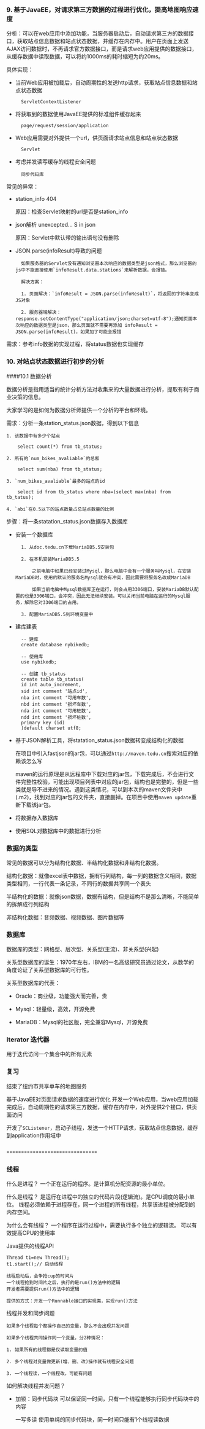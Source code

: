 ### 9. 基于JavaEE，对请求第三方数据的过程进行优化，提高地图响应速度

分析：可以在web应用中添加功能，当服务器启动后，自动请求第三方的数据接口，获取站点信息数据和站点状态数据，并缓存在内存中。用户在页面上发送AJAX访问数据时，不再请求官方数据接口，而是请求web应用提供的数据接口，从缓存数据中读取数据，可以将约1000ms的耗时缩短为约20ms。

具体实现：

- 当前Web应用被加载后，自动周期性的发送http请求，获取站点信息数据和站点状态数据

		ServletContextListener

- 将获取到的数据使用JavaEE提供的标准组件缓存起来

		page/request/session/application

- Web应用需要对外提供一个url，供页面请求站点信息和站点状态数据

		Servlet

- 考虑并发读写缓存的线程安全问题

		同步代码库

常见的异常：

- station_info	404

	原因：检查Servlet映射的url是否是station_info

- json解析 unexcepted... S in json

	原因：Servlet中默认带的输出语句没有删除

- JSON.parse(infoResult)导致的问题

		如果服务器的Servlet没有通知浏览器本次响应的数据类型是json格式，那么浏览器的js中不能直接使用`infoResult.data.stations`来解析数据，会报错。

		解决方案：

		1. 页面解决：`infoResult = JSON.parse(infoResult)`，将返回的字符串变成JS对象

		2. 服务器端解决：response.setContentType("application/json;charset=utf-8");通知页面本次响应的数据类型是json，那么页面就不需要再添加 infoResult = JSON.parse(infoResult)，如果加了可能会报错

需求：参考info数据的实现过程，将status数据也实现缓存


### 10. 对站点状态数据进行初步的分析

####10.1 数据分析

数据分析是指用适当的统计分析方法对收集来的大量数据进行分析，提取有利于商业决策的信息。

大家学习的是如何为数据分析师提供一个分析的平台和环境。

需求：分析一条station_status.json数据，得到以下信息

	1. 该数据中有多少个站点

		select count(*) from tb_status;

	2. 所有的`num_bikes_avaliable`的总和

		select sum(nba) from tb_status;

	3. `num_bikes_avaliable`最多的站点的id

		select id from tb_status where nba=(select max(nba) from tb_tatus);

	4. `abi`在0.5以下的站点数量占总站点数量的比例

步骤：将一条statation_status.json数据存入数据库

- 安装一个数据库

		1. 从doc.tedu.cn下载MariaDB5.5安装包

		2. 在本机安装MariaDB5.5

			之前电脑中如果已经安装过Mysql，那么电脑中会有一个服务叫Mysql，在安装MariaDB时，使用的默认的服务名Mysql就会有冲突，因此需要将服务名改成MariaDB

			如果当前电脑中Mysql数据库正在运行，则会占用3306端口，安装MariaDB默认配置的也是3306端口，会冲突，因此无法继续安装。可以关闭当前电脑在运行的Mysql服务，解除它对3306端口的占用。
		
		3. 配置MariaDB5.5到环境变量中

- 建库建表

		-- 建库
		create database nybikedb;
		
		-- 使用库
		use nybikedb;
		
		-- 创建 tb_status
		create table tb_status(
		id int auto_increment,
		sid int comment '站点id',
		nba int comment '可用车数',
		nbd int comment '损坏车数',
		nda int comment '可用桩数',
		ndd int comment '损坏桩数',
		primary key (id)
		)default charset utf8;



- 基于JSON解析工具，将statation_status.json数据转变成结构化的数据

	在项目中引入fastjson的jar包，可以通过`http://maven.tedu.cn`搜索对应的依赖该怎么写

	maven的运行原理是从远程库中下载对应的jar包，下载完成后，不会进行文件完整性校验，可能出现项目列表中对应的jar包，结构也是完整的，但是一些类就是导不进来的情况。遇到这类情况，可以到本次的maven文件夹中(.m2)，找到对应的jar包的文件夹，直接删掉。在项目中使用`maven update`重新下载该jar包。
	

- 将数据存入数据库

- 使用SQL对数据库中的数据进行分析



### 数据的类型

常见的数据可以分为结构化数据、半结构化数据和非结构化数据。

结构化数据：就像excel表中数据，拥有行列结构，每一列的数据含义相同，数据类型相同，一行代表一条记录，不同行的数据共享同一个表头

半结构化的数据：就像json数据，数据有结构，但是结构不是那么清晰，不能简单的拆解成行列结构

非结构化数据：音频数据、视频数据、图片数据等


### 数据库

数据库的类型：网格型、层次型、关系型(主流)、非关系型(兴起)

关系型数据库的诞生：1970年左右，IBM的一名高级研究员通过论文，从数学的角度论证了关系型数据库的可行性。
	
关系型数据库的代表：

- Oracle：商业级，功能强大而完善，贵

- Mysql：轻量级，高效，开源免费

- MariaDB：Mysql的社区版，完全兼容Mysql，开源免费

### Iterator 迭代器

用于迭代访问一个集合中的所有元素



### 复习

结束了纽约市共享单车的地图服务

基于JavaEE对页面请求数据的速度进行优化
开发一个Web应用，当web应用加载完成后，自动周期性的请求第三方数据，缓存在内存中，对外提供2个接口，供页面访问

开发了`SCListener`，启动子线程，发送一个HTTP请求，获取站点信息数据，缓存到application作用域中



### -------------------------------

### 线程

什么是进程？
一个正在运行的程序。是计算机分配资源的最小单位。

什么是线程？
是运行在进程中的独立的代码片段(逻辑流)。是CPU调度的最小单位。
线程必须依赖于进程存在，同一个进程的所有线程，共享该进程被分配到的内存空间。

为什么会有线程？
一个程序在运行过程中，需要执行多个独立的逻辑流。
可以有效提高CPU的使用率

Java提供的线程API

	Thread t1=new Thread();
	t1.start();// 启动线程

	线程启动后，会争抢cup的时间片
	一个线程抢到时间片之后，执行的是run()方法中的逻辑
	开发者需要提供run()方法中的逻辑

	提供的方式：开发一个Runnable接口的实现类，实现run()方法

线程并发和同步问题

	如果多个线程每个都操作自己的变量，那么不会出现并发问题

	如果多个线程共同操作同一个变量，分2种情况：

	1. 如果所有的线程都是仅读取变量的值

	2. 多个线程对变量做更新(增、删、改)操作就有线程安全问题

	3. 一个线程读，一个线程改，可能有问题

如何解决线程并发问题？

- 加锁：同步代码块
	可以保证同一时间，只有一个线程能够执行同步代码块中的内容

	一写多读
	使用单纯的同步代码块，同一时间只能有1个线程读数据